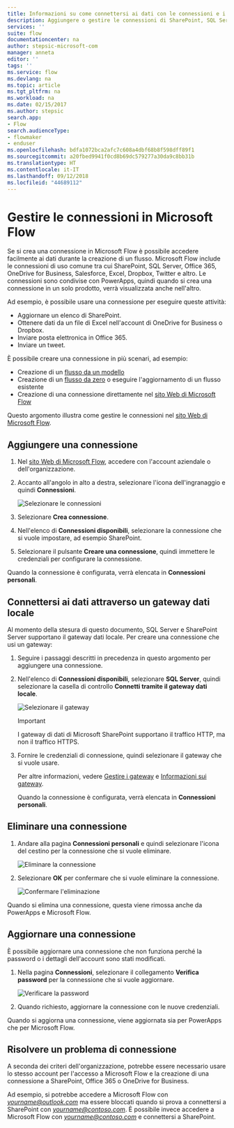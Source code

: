 ```yaml
---
title: Informazioni su come connettersi ai dati con le connessioni e i gateway dati locali | Microsoft Docs
description: Aggiungere o gestire le connessioni di SharePoint, SQL Server, OneDrive for Business, Salesforce, Office 365, OneDrive, Dropbox, Twitter, Google Drive e altro
services: ''
suite: flow
documentationcenter: na
author: stepsic-microsoft-com
manager: anneta
editor: ''
tags: ''
ms.service: flow
ms.devlang: na
ms.topic: article
ms.tgt_pltfrm: na
ms.workload: na
ms.date: 02/15/2017
ms.author: stepsic
search.app:
- Flow
search.audienceType:
- flowmaker
- enduser
ms.openlocfilehash: bdfa1072bca2afc7c608a4dbf68b8f598dff89f1
ms.sourcegitcommit: a20fbed9941f0cd8b69dc579277a30da9c8bb31b
ms.translationtype: HT
ms.contentlocale: it-IT
ms.lasthandoff: 09/12/2018
ms.locfileid: "44689112"
---
```

# <a name="manage-connections-in-microsoft-flow"></a>Gestire le connessioni in Microsoft Flow
Se si crea una connessione in Microsoft Flow è possibile accedere facilmente ai dati durante la creazione di un flusso. Microsoft Flow include le connessioni di uso comune tra cui SharePoint, SQL Server, Office 365, OneDrive for Business, Salesforce, Excel, Dropbox, Twitter e altro. Le connessioni sono condivise con PowerApps, quindi quando si crea una connessione in un solo prodotto, verrà visualizzata anche nell'altro.

Ad esempio, è possibile usare una connessione per eseguire queste attività:

* Aggiornare un elenco di SharePoint.
* Ottenere dati da un file di Excel nell'account di OneDrive for Business o Dropbox.
* Inviare posta elettronica in Office 365.
* Inviare un tweet.

È possibile creare una connessione in più scenari, ad esempio:

* Creazione di un [flusso da un modello](get-started-logic-template.md)
* Creazione di un [flusso da zero](get-started-logic-flow.md) o eseguire l'aggiornamento di un flusso esistente
* Creazione di una connessione direttamente nel [sito Web di Microsoft Flow][1]

Questo argomento illustra come gestire le connessioni nel [sito Web di Microsoft Flow][1].

## <a name="add-a-connection"></a>Aggiungere una connessione
1. Nel [sito Web di Microsoft Flow][1], accedere con l'account aziendale o dell'organizzazione.
2. Accanto all'angolo in alto a destra, selezionare l'icona dell'ingranaggio e quindi **Connessioni**.
   
    ![Selezionare le connessioni](./media/add-manage-connections/connections-menu.png)
3. Selezionare **Crea connessione**.
4. Nell'elenco di **Connessioni disponibili**, selezionare la connessione che si vuole impostare, ad esempio SharePoint.
5. Selezionare il pulsante **Creare una connessione**, quindi immettere le credenziali per configurare la connessione.

Quando la connessione è configurata, verrà elencata in **Connessioni personali**.

## <a name="connect-to-your-data-through-an-on-premises-data-gateway"></a>Connettersi ai dati attraverso un gateway dati locale
Al momento della stesura di questo documento, SQL Server e SharePoint Server supportano il gateway dati locale. Per creare una connessione che usi un gateway:

1. Seguire i passaggi descritti in precedenza in questo argomento per aggiungere una connessione.
2. Nell'elenco di **Connessioni disponibili**, selezionare **SQL Server**, quindi selezionare la casella di controllo **Connetti tramite il gateway dati locale**.
   
    ![Selezionare il gateway](./media/add-manage-connections/select-gateway.png)
   
   > [!IMPORTANT]
   > I gateway di dati di Microsoft SharePoint supportano il traffico HTTP, ma non il traffico HTTPS.
   > 
   > 
3. Fornire le credenziali di connessione, quindi selezionare il gateway che si vuole usare.
   
    Per altre informazioni, vedere [Gestire i gateway](gateway-manage.md) e [Informazioni sui gateway](gateway-reference.md).
   
    Quando la connessione è configurata, verrà elencata in **Connessioni personali**.

## <a name="delete-a-connection"></a>Eliminare una connessione
1. Andare alla pagina **Connessioni personali** e quindi selezionare l'icona del cestino per la connessione che si vuole eliminare.
   
    ![Eliminare la connessione](./media/add-manage-connections/delete-connection.png)
2. Selezionare **OK** per confermare che si vuole eliminare la connessione.
   
    ![Confermare l'eliminazione](./media/add-manage-connections/delete-confirmation.png)

Quando si elimina una connessione, questa viene rimossa anche da PowerApps e Microsoft Flow.

## <a name="update-a-connection"></a>Aggiornare una connessione
È possibile aggiornare una connessione che non funziona perché la password o i dettagli dell'account sono stati modificati.

1. Nella pagina **Connessioni**, selezionare il collegamento **Verifica password** per la connessione che si vuole aggiornare.
   
    ![Verificare la password](./media/add-manage-connections/verify-password.png)
2. Quando richiesto, aggiornare la connessione con le nuove credenziali.

Quando si aggiorna una connessione, viene aggiornata sia per PowerApps che per Microsoft Flow.

## <a name="troubleshoot-a-connection"></a>Risolvere un problema di connessione
A seconda dei criteri dell'organizzazione, potrebbe essere necessario usare lo stesso account per l'accesso a Microsoft Flow e la creazione di una connessione a SharePoint, Office 365 o OneDrive for Business.

Ad esempio, si potrebbe accedere a Microsoft Flow con *yourname@outlook.com* ma essere bloccati quando si prova a connettersi a SharePoint con *yourname@contoso.com*. È possibile invece accedere a Microsoft Flow con *yourname@contoso.com* e connettersi a SharePoint.

<!--Reference links in article-->
[1]: https://flow.microsoft.com
